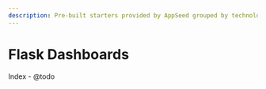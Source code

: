 ```yaml
---
description: Pre-built starters provided by AppSeed grouped by technologies.
---
```


# Flask Dashboards

Index - @todo
